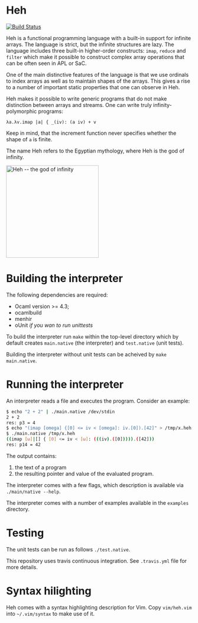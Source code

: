 # Heh

[![Build Status](https://travis-ci.org/ashinkarov/heh.svg?branch=master)](https://travis-ci.org/ashinkarov/heh)

Heh is a functional programming language with a built-in support for infinite arrays.
The language is strict, but the infinite structures are lazy.  The language includes three
built-in higher-order constructs: `imap`, `reduce` and `filter` which make it possible
to construct complex array operations that can be often seen in APL or SaC.

One of the main distinctive features of the language is that we use ordinals to index
arrays as well as to maintain shapes of the arrays.  This gives a rise to a number of
important static properties that one can observe in Heh.

Heh makes it possible to write generic programs that do not make distinction between
arrays and streams.  One can write truly infinity-polymorphic programs:
```
λa.λv.imap |a| { _(iv): (a iv) + v
```
Keep in mind, that the increment function never specifies whether the shape of `a`
is finite.


The name Heh refers to the Egyptian mythology, where Heh is the god of
infinity.

<img src="https://upload.wikimedia.org/wikipedia/commons/thumb/a/ad/Heh.svg/700px-Heh.svg.png" width=250 alt="Heh -- the god of infinity"/>

# Building the interpreter

The following dependencies are required:
  * Ocaml version >= 4.3;
  * ocamlbuild
  * menhir
  * oUnit _if you wan to run unittests_

To build the interpreter run `make` within the top-level directory which by default
creates `main.native` (the interpreter) and `test.native` (unit tests).

Building the interpreter without unit tests can be acheived by `make main.native`.

# Running the interpreter

An interpreter reads a file and executes the program.  Consider an example:

```bash
$ echo "2 + 2" | ./main.native /dev/stdin
2 + 2
res: p3 = 4
$ echo "(imap [omega] {[0] <= iv < [omega]: iv.[0]).[42]" > /tmp/x.heh
$ ./main.native /tmp/x.heh
((imap [ω]|[] { [0] <= iv < [ω]: (((iv).([0])))).([42]))
res: p14 = 42
```
The output contains:
  1. the text of a program
  2. the resulting pointer and value of the evaluated program.
  
The interpreter comes with a few flags, which description is available via `./main/native --help`.

The interpreter comes with a number of examples available in the `examples` directory.

# Testing

The unit tests can be run as follows `./test.native`.

This repository uses travis continuous integration.  See `.travis.yml` file for more details.

# Syntax hilighting

Heh comes with a syntax highlighting description for Vim.
Copy `vim/heh.vim` into `~/.vim/syntax` to make use of it.
